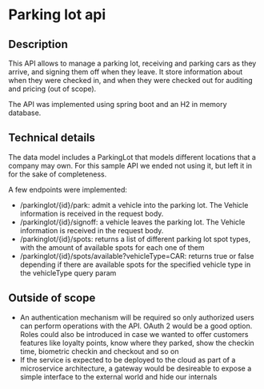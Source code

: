 # Parking lot api

## Description
This API allows to manage a parking lot, receiving and parking cars as they arrive, and signing them off when they leave.
It store information about when they were checked in, and when they were checked out for auditing and pricing (out of scope).

The API was implemented using spring boot and an H2 in memory database.

## Technical details
The data model includes a ParkingLot that models different locations that a company may own. For this sample API we ended
not using it, but left it in for the sake of completeness.

A few endpoints were implemented:
* /parkinglot/{id}/park: admit a vehicle into the parking lot. The Vehicle information is received in the request body.
* /parkinglot/{id}/signoff: a vehicle leaves the parking lot. The Vehicle information is received in the request body.
* /parkinglot/{id}/spots: returns a list of different parking lot spot types, with the amount of available spots
for each one of them
* /parkinglot/{id}/spots/available?vehicleType=CAR: returns true or false depending if there are available spots for the specified
vehicle type in the vehicleType query param

## Outside of scope
* An authentication mechanism will be required so only authorized users can perform operations with the API. OAuth 2 would be a
good option. Roles could also be introduced in case we wanted to offer customers features like loyalty points, know where they 
parked, show the checkin time, biometric checkin and checkout and so on
* If the service is expected to be deployed to the cloud as part of a microservice architecture, a gateway would be desireable to
expose a simple interface to the external world and hide our internals
